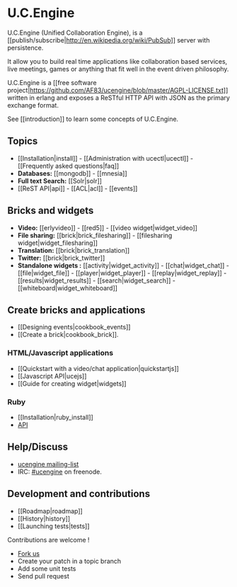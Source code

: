 # U.C.Engine

U.C.Engine (Unified Collaboration Engine), is a [[publish/subscribe|http://en.wikipedia.org/wiki/PubSub]] server with persistence.

It allow you to build real time applications like collaboration based services, live meetings, games or anything that fit well in the event driven philosophy.

U.C.Engine is a [[free software project|https://github.com/AF83/ucengine/blob/master/AGPL-LICENSE.txt]] written in erlang and exposes a ReSTful HTTP API with JSON as the primary exchange format.

See [[introduction]] to learn some concepts of U.C.Engine.

## Topics

* [[Installation|install]] - [[Administration with ucectl|ucectl]] - [[Frequently asked questions|faq]]
* **Databases:** [[mongodb]] - [[mnesia]]
* **Full text Search:** [[Solr|solr]]
* [[ReST API|api]] - [[ACL|acl]] - [[events]]

## Bricks and widgets

* **Video:** [[erlyvideo]] - [[red5]] - [[video widget|widget_video]]
* **File sharing:** [[brick|brick_filesharing]] - [[filesharing widget|widget_filesharing]]
* **Translation:** [[brick|brick_translation]]
* **Twitter:** [[brick|brick_twitter]]
* **Standalone widgets :** [[activity|widget_activity]] - [[chat|widget_chat]] - [[file|widget_file]] - [[player|widget_player]] - [[replay|widget_replay]] - [[results|widget_results]] - [[search|widget_search]]  - [[whiteboard|widget_whiteboard]]

## Create bricks and applications

* [[Designing events|cookbook_events]]
* [[Create a brick|cookbook_brick]].

### HTML/Javascript applications

* [[Quickstart with a video/chat application|quickstartjs]]
* [[Javascript API|ucejs]]
* [[Guide for creating widget|widgets]]

### Ruby

* [[Installation|ruby_install]]
* [API](http://rdoc.info/github/AF83/ucengine.rb/master/frames)

## Help/Discuss

* [ucengine mailing-list](http://groups.google.com/group/ucengine)
* IRC: [#ucengine](irc:ucengine@irc.freenode.net) on freenode.

## Development and contributions

* [[Roadmap|roadmap]]
* [[History|history]]
* [[Launching tests|tests]]

Contributions are welcome !

* [Fork us](https://github.com/AF83/ucengine)
* Create your patch in a topic branch
* Add some unit tests
* Send pull request
